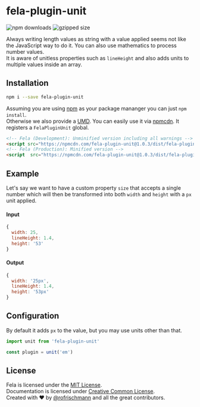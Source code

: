 # fela-plugin-unit


<img alt="npm downloads" src="https://img.shields.io/npm/dm/fela-plugin-unit.svg">
<img alt="gzipped size" src="https://img.shields.io/badge/gzipped-1.08kb-brightgreen.svg">

Always writing length values as string with a value applied seems not like the JavaScript way to do it. You can also use mathematics to process number values. <br>
It is aware of unitless properties such as `lineHeight` and also adds units to multiple values inside an array.

## Installation
```sh
npm i --save fela-plugin-unit
```
Assuming you are using [npm](https://www.npmjs.com) as your package mananger you can just `npm install`.<br>
Otherwise we also provide a [UMD](https://github.com/umdjs/umd). You can easily use it via [npmcdn](https://npmcdn.com/). It registers a  `FelaPluginUnit` global.
```HTML
<!-- Fela (Development): Unminified version including all warnings -->
<script src="https://npmcdn.com/fela-plugin-unit@1.0.3/dist/fela-plugin-unit.js"></script>
<!-- Fela (Production): Minified version -->
<script  src="https://npmcdn.com/fela-plugin-unit@1.0.3/dist/fela-plugin-unit.min.js"></script>
```

## Example
Let's say we want to have a custom property `size` that accepts a single number which will then be transformed into both `width` and `height` with a `px` unit applied.

#### Input
```javascript
{
  width: 25,
  lineHeight: 1.4,
  height: '53'
}
```
#### Output
```javascript
{
  width: '25px',
  lineHeight: 1.4,
  height: '53px'
}
```
## Configuration

By default it adds `px` to the value, but you may use units other than that.
```javascript
import unit from 'fela-plugin-unit'

const plugin = unit('em')
```

## License
Fela is licensed under the [MIT License](http://opensource.org/licenses/MIT).<br>
Documentation is licensed under [Creative Common License](http://creativecommons.org/licenses/by/4.0/).<br>
Created with ♥ by [@rofrischmann](http://rofrischmann.de) and all the great contributors.
